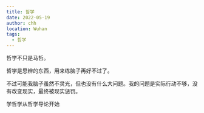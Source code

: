 ```yaml
---
title: 哲学
date: 2022-05-19
author: chh
location: Wuhan
tags:
  - 哲学
---
```


哲学不只是马哲。

哲学是思辨的东西，用来练脑子再好不过了。

不过可能我脑子虽然不灵光，但也没有什么大问题。我的问题是实际行动不够，没有改变现实，最终被现实惩罚。

学哲学从哲学导论开始
